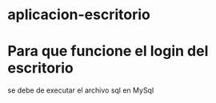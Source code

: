 # aplicacion-escritorio


# Para que funcione el login del escritorio 
se debe de executar el archivo sql en MySql
